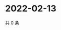 # 2022-02-13

共 0 条

<!-- BEGIN WEIBO -->
<!-- 最后更新时间 Sun Feb 13 2022 23:00:39 GMT+0800 (China Standard Time) -->

<!-- END WEIBO -->
